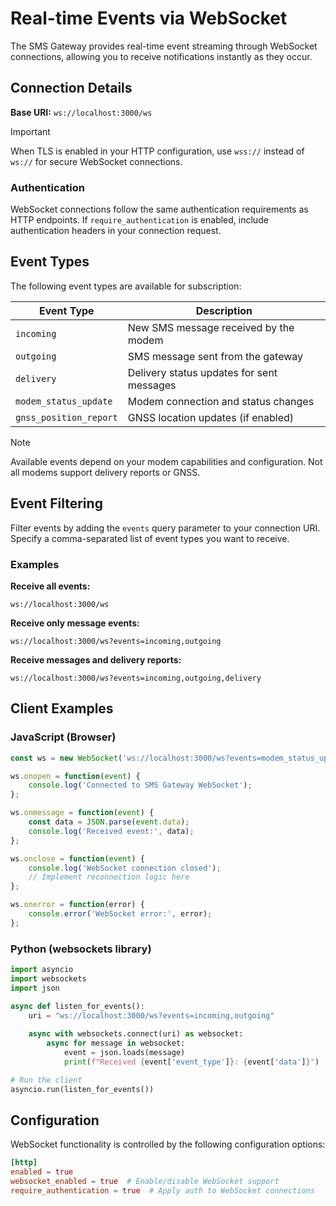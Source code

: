 # Real-time Events via WebSocket

The SMS Gateway provides real-time event streaming through WebSocket connections, allowing you to receive notifications instantly as they occur.

## Connection Details

**Base URI:** `ws://localhost:3000/ws`

> [!IMPORTANT]
> When TLS is enabled in your HTTP configuration, use `wss://` instead of `ws://` for secure WebSocket connections.

### Authentication

WebSocket connections follow the same authentication requirements as HTTP endpoints.
If `require_authentication` is enabled, include authentication headers in your connection request.

## Event Types

The following event types are available for subscription:

| Event Type             | Description                               |
|------------------------|-------------------------------------------|
| `incoming`             | New SMS message received by the modem     |
| `outgoing`             | SMS message sent from the gateway         |
| `delivery`             | Delivery status updates for sent messages |
| `modem_status_update`  | Modem connection and status changes       |
| `gnss_position_report` | GNSS location updates (if enabled)        |

> [!NOTE]
> Available events depend on your modem capabilities and configuration. Not all modems support delivery reports or GNSS.

## Event Filtering

Filter events by adding the `events` query parameter to your connection URI. Specify a comma-separated list of event types you want to receive.

### Examples

**Receive all events:**
```
ws://localhost:3000/ws
```

**Receive only message events:**
```
ws://localhost:3000/ws?events=incoming,outgoing
```

**Receive messages and delivery reports:**
```
ws://localhost:3000/ws?events=incoming,outgoing,delivery
```

## Client Examples

### JavaScript (Browser)
```javascript
const ws = new WebSocket('ws://localhost:3000/ws?events=modem_status_update');

ws.onopen = function(event) {
    console.log('Connected to SMS Gateway WebSocket');
};

ws.onmessage = function(event) {
    const data = JSON.parse(event.data);
    console.log('Received event:', data);
};

ws.onclose = function(event) {
    console.log('WebSocket connection closed');
    // Implement reconnection logic here
};

ws.onerror = function(error) {
    console.error('WebSocket error:', error);
};
```

### Python (websockets library)
```python
import asyncio
import websockets
import json

async def listen_for_events():
    uri = "ws://localhost:3000/ws?events=incoming,outgoing"
    
    async with websockets.connect(uri) as websocket:
        async for message in websocket:
            event = json.loads(message)
            print(f"Received {event['event_type']}: {event['data']}")

# Run the client
asyncio.run(listen_for_events())
```

## Configuration

WebSocket functionality is controlled by the following configuration options:

```toml
[http]
enabled = true
websocket_enabled = true  # Enable/disable WebSocket support
require_authentication = true  # Apply auth to WebSocket connections
```